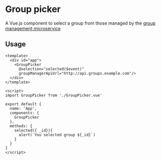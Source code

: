 # Group picker

A Vue.js component to select a group from those managed by the [group management microservice](https://github.com/maximemoreillon/group_manager)

## Usage

```
<template>
  <div id="app">
    <GroupPicker
      @selection="selected($event)"
      groupManagerApiUrl="http://api.groups.example.com"/>
  </div>
</template>

<script>
import GroupPicker from './GroupPicker.vue'

export default {
  name: 'App',
  components: {
    GroupPicker
  },
  methods: {
    selected({ _id}){
      alert(`You selected group ${_id}`)
    }
  }
}
</script>
```

